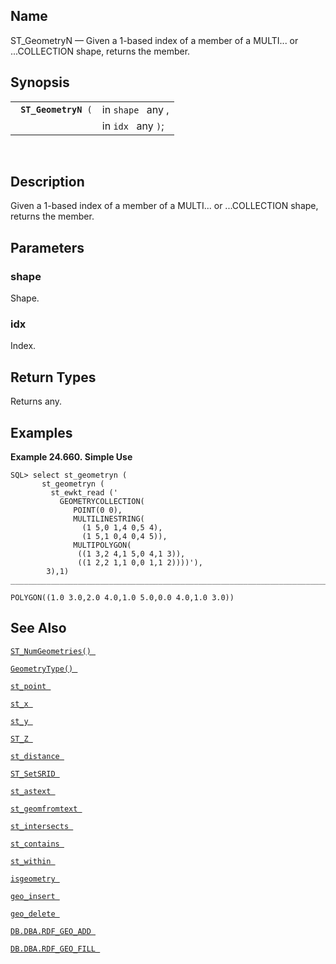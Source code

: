 <div id="fn_st_geometryn" class="refentry">

<div class="titlepage">

</div>

<div class="refnamediv">

## Name

ST_GeometryN — Given a 1-based index of a member of a MULTI... or
...COLLECTION shape, returns the member.

</div>

<div class="refsynopsisdiv">

## Synopsis

<div id="fsyn_st_geometryn" class="funcsynopsis">

|                           |                    |
|---------------------------|--------------------|
| ` `**`ST_GeometryN`**` (` | in `shape ` any ,  |
|                           | in `idx ` any `)`; |

<div class="funcprototype-spacer">

 

</div>

</div>

</div>

<div id="desc_st_geometryn" class="refsect1">

## Description

Given a 1-based index of a member of a MULTI... or ...COLLECTION shape,
returns the member.

</div>

<div id="params_st_geometryn" class="refsect1">

## Parameters

<div id="id130987" class="refsect2">

### shape

Shape.

</div>

<div id="id130990" class="refsect2">

### idx

Index.

</div>

</div>

<div id="ret_st_geometryn" class="refsect1">

## Return Types

Returns any.

</div>

<div id="examples_st_geometryn" class="refsect1">

## Examples

<div id="ex_st_geometryn" class="example">

**Example 24.660. Simple Use**

<div class="example-contents">

``` screen
SQL> select st_geometryn (
       st_geometryn (
         st_ewkt_read ('
           GEOMETRYCOLLECTION(
              POINT(0 0),
              MULTILINESTRING(
                (1 5,0 1,4 0,5 4),
                (1 5,1 0,4 0,4 5)),
              MULTIPOLYGON(
               ((1 3,2 4,1 5,0 4,1 3)),
               ((1 2,2 1,1 0,0 1,1 2))))'),
        3),1)
_______________________________________________________________________________

POLYGON((1.0 3.0,2.0 4.0,1.0 5.0,0.0 4.0,1.0 3.0))
```

</div>

</div>

  

</div>

<div id="seealso_st_geometryn" class="refsect1">

## See Also

<a href="fn_st_numgeometries.html" class="link"
title="ST_NumGeometries"><code
class="function">ST_NumGeometries() </code></a>

<a href="fn_geometrytype.html" class="link" title="GeometryType"><code
class="function">GeometryType() </code></a>

<a href="fn_st_point.html" class="link" title="st_point"><code
class="function">st_point </code></a>

<a href="fn_st_x.html" class="link" title="st_x"><code
class="function">st_x </code></a>

<a href="fn_st_y.html" class="link" title="st_y"><code
class="function">st_y </code></a>

<a href="fn_st_z.html" class="link" title="ST_Z"><code
class="function">ST_Z </code></a>

<a href="fn_st_distance.html" class="link" title="st_distance"><code
class="function">st_distance </code></a>

<a href="fn_st_setsrid.html" class="link" title="ST_SetSRID"><code
class="function">ST_SetSRID </code></a>

<a href="fn_st_astext.html" class="link" title="st_astext"><code
class="function">st_astext </code></a>

<a href="fn_st_geomfromtext.html" class="link"
title="st_geomfromtext"><code
class="function">st_geomfromtext </code></a>

<a href="fn_st_intersects.html" class="link" title="st_intersects"><code
class="function">st_intersects </code></a>

<a href="fn_st_contains.html" class="link" title="st_contains"><code
class="function">st_contains </code></a>

<a href="fn_st_within.html" class="link" title="st_within"><code
class="function">st_within </code></a>

<a href="fn_isgeometry.html" class="link" title="isgeometry"><code
class="function">isgeometry </code></a>

<a href="fn_geo_insert.html" class="link" title="geo_insert"><code
class="function">geo_insert </code></a>

<a href="fn_geo_delete.html" class="link" title="geo_delete"><code
class="function">geo_delete </code></a>

<a href="fn_rdf_geo_add.html" class="link"
title="DB.DBA.RDF_GEO_ADD"><code
class="function">DB.DBA.RDF_GEO_ADD </code></a>

<a href="fn_rdf_geo_fill.html" class="link"
title="DB.DBA.RDF_GEO_FILL"><code
class="function">DB.DBA.RDF_GEO_FILL </code></a>

</div>

</div>
